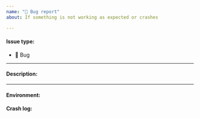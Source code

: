 ```yaml
---
name: "🐛 Bug report"
about: If something is not working as expected or crashes

---
```


<!-- If you want to prioritise this issue, consider placing a bounty, -->
<!-- or becoming member of the Comunica Association: https://comunica.dev/association/ -->

#### Issue type:

- :bug: Bug <!--Don't change this issue type!-->

____
#### Description:

<!--A clear and concise description of what the bug is.-->

____
#### Environment:

<!--Output of the `comunica-sparql -v` command.-->
<!--If running in a development environment, this must be the output of `node ./engines/query-sparql/bin/query.js -v`-->

#### Crash log:

<!--Only required for crashes.-->
<!--Don't paste contents here directly, but use something like http://pastebin.com/-->
